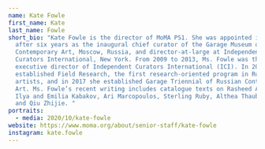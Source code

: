 ```yaml
---
name: Kate Fowle
first_name: Kate
last_name: Fowle
short_bio: "Kate Fowle is the director of MoMA PS1. She was appointed in 2019
  after six years as the inaugural chief curator of the Garage Museum of
  Contemporary Art, Moscow, Russia, and director-at-large at Independent
  Curators International, New York. From 2009 to 2013, Ms. Fowle was the
  executive director of Independent Curators International (ICI). In 2014 she
  established Field Research, the first research-oriented program in Russia for
  artists, and in 2017 she established Garage Triennial of Russian Contemporary
  Art. Ms. Fowle’s recent writing includes catalogue texts on Rasheed Araeen,
  Ilya and Emilia Kabakov, Ari Marcopoulos, Sterling Ruby, Althea Thauberger,
  and Qiu Zhijie. "
portraits:
  - media: 2020/10/kate-fowle
website: https://www.moma.org/about/senior-staff/kate-fowle
instagram: kate.fowle
---
```

